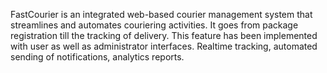 FastCourier is an integrated web-based courier management system that streamlines and automates couriering activities. It goes from package registration till the tracking of delivery. This feature has been implemented with user as well as administrator interfaces. Realtime tracking, automated sending of notifications, analytics reports.
